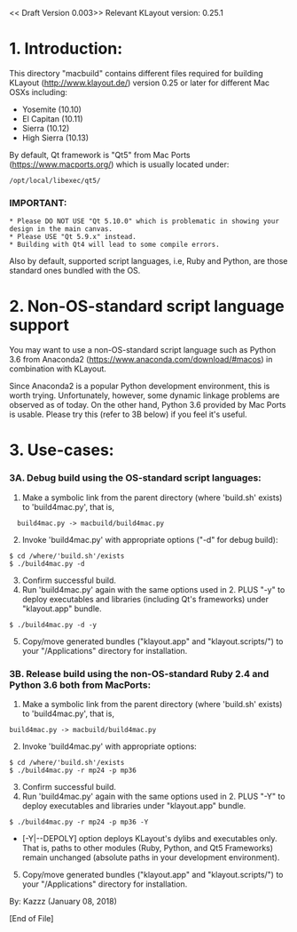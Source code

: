 << Draft Version 0.003>>  Relevant KLayout version: 0.25.1

# 1. Introduction:
This directory "macbuild" contains different files required for building KLayout (http://www.klayout.de/) version 0.25 or later for different Mac OSXs including:
* Yosemite    (10.10)
* El Capitan  (10.11)
* Sierra      (10.12)
* High Sierra (10.13)

By default, Qt framework is "Qt5" from Mac Ports (https://www.macports.org/) which is usually located under:
```
/opt/local/libexec/qt5/
```

### IMPORTANT:
```
* Please DO NOT USE "Qt 5.10.0" which is problematic in showing your design in the main canvas.
* Please USE "Qt 5.9.x" instead.
* Building with Qt4 will lead to some compile errors.
```
Also by default, supported script languages, i.e, Ruby and Python, are those standard ones bundled with the OS.

# 2. Non-OS-standard script language support
You may want to use a non-OS-standard script language such as Python 3.6 from Anaconda2 (https://www.anaconda.com/download/#macos) in combination with KLayout.

Since Anaconda2 is a popular Python development environment, this is worth trying.
Unfortunately, however, some dynamic linkage problems are observed as of today.
On the other hand, Python 3.6 provided by Mac Ports is usable.
Please try this (refer to 3B below) if you feel it's useful.

# 3. Use-cases:
### 3A. Debug build using the OS-standard script languages:
1. Make a symbolic link from the parent directory (where 'build.sh' exists) to
 'build4mac.py', that is,
```
  build4mac.py -> macbuild/build4mac.py
```
2. Invoke 'build4mac.py' with appropriate options ("-d" for debug build):
``` 
$ cd /where/'build.sh'/exists
$ ./build4mac.py -d
```
3. Confirm successful build.
4. Run 'build4mac.py' again with the same options used in 2. PLUS "-y" to deploy executables and libraries (including Qt's frameworks) under "klayout.app" bundle.
```
$ ./build4mac.py -d -y
```
5. Copy/move generated bundles ("klayout.app" and "klayout.scripts/") to your "/Applications" directory for installation.

### 3B. Release build using the non-OS-standard Ruby 2.4 and Python 3.6 both from MacPorts:
1. Make a symbolic link from the parent directory (where 'build.sh' exists) to 'build4mac.py', that is,
```
build4mac.py -> macbuild/build4mac.py
```
2. Invoke 'build4mac.py' with appropriate options:
```
$ cd /where/'build.sh'/exists
$ ./build4mac.py -r mp24 -p mp36
```
3. Confirm successful build.
4. Run 'build4mac.py' again with the same options used in 2. PLUS "-Y" to deploy executables and libraries under "klayout.app" bundle.
```
$ ./build4mac.py -r mp24 -p mp36 -Y
```
* [-Y|--DEPOLY] option deploys KLayout's dylibs and executables only.
That is, paths to other modules (Ruby, Python, and Qt5 Frameworks) remain unchanged (absolute paths in your development environment).

5. Copy/move generated bundles ("klayout.app" and "klayout.scripts/") to your "/Applications" directory for installation.

By: Kazzz (January 08, 2018)

[End of File] 
